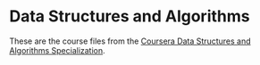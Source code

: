 # Data Structures and Algorithms

These are the course files from the [Coursera Data Structures and Algorithms Specialization](https://www.coursera.org/specializations/data-structures-algorithms/).
